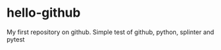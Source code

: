 hello-github
============

My first repository on github. Simple test of github, python, splinter and pytest
